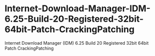 # Internet-Download-Manager-IDM-6.25-Build-20-Registered-32bit-64bit-Patch-CrackingPatching
Internet Download Manager (IDM) 6.25 Build 20 Registered 32bit 64bit Patch CrackingPatching
